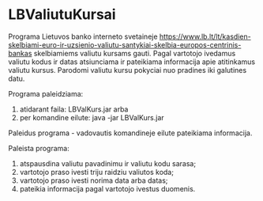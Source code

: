 # LBValiutuKursai
Programa Lietuvos banko interneto svetaineje https://www.lb.lt/lt/kasdien-skelbiami-euro-ir-uzsienio-valiutu-santykiai-skelbia-europos-centrinis-bankas skelbiamiems valiutu kursams gauti. Pagal vartotojo ivedamus valiutu kodus ir datas atsiunciama ir pateikiama informacija apie atitinkamus valiutu kursus. Parodomi valiutu kursu pokyciai nuo pradines iki galutines datu.

Programa paleidziama:
1) atidarant faila: LBValKurs.jar
arba
2) per komandine eilute: java -jar LBValKurs.jar

Paleidus programa - vadovautis komandineje eilute pateikiama informacija.

Paleista programa:
1) atspausdina valiutu pavadinimu ir valiutu kodu sarasa;
2) vartotojo praso ivesti triju raidziu valiutos koda;
3) vartotojo praso ivesti norima data arba datas;
4) pateikia informacija pagal vartotojo ivestus duomenis.
